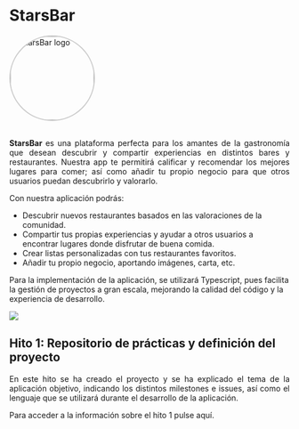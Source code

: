 # StarsBar

<img src="https://github.com/user-attachments/assets/17ce8bae-f4b7-434e-bb4b-ec007a032e69" alt="StarsBar logo" style="width:150px; height:150px; border-radius:50%; border: 2px solid #ccc;"/>
<br><br>

<p align="justify">
  <strong> StarsBar </strong> es una plataforma perfecta para los amantes de la gastronomía que desean descubrir y compartir experiencias en distintos bares y restaurantes.
  Nuestra app te permitirá calificar y recomendar los mejores lugares para comer; así como añadir tu propio negocio para que otros usuarios puedan descubrirlo y valorarlo.

  Con nuestra aplicación podrás:
  - Descubrir nuevos restaurantes basados en las valoraciones de la comunidad.
  - Compartir tus propias experiencias y ayudar a otros usuarios a encontrar lugares donde disfrutar de buena comida.
  - Crear listas personalizadas con tus restaurantes favoritos.
  - Añadir tu propio negocio, aportando imágenes, carta, etc.

  Para la implementación de la aplicación, se utilizará Typescript, pues facilita la gestión de proyectos a gran escala, mejorando la calidad del código y la experiencia de desarrollo.
  
  <img src="https://img.shields.io/badge/typescript-%23007ACC.svg?style=for-the-badge&logo=typescript&logoColor=white">
</p>

## Hito 1: Repositorio de prácticas y definición del proyecto

<p align="justify">
  En este hito se ha creado el proyecto y se ha explicado el tema de la aplicación objetivo, indicando los distintos milestones e issues, así como el lenguaje que se utilizará durante el desarrollo de la aplicación.

  Para acceder a la información sobre el hito 1 pulse aquí.
</p>
